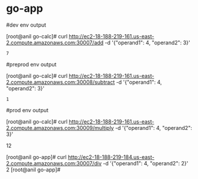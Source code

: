 # go-app
#dev env output

[root@anil go-calc]# curl http://ec2-18-188-219-161.us-east-2.compute.amazonaws.com:30007/add -d '{"operand1": 4, "operand2": 3}'

    7

#preprod env output

[root@anil go-calc]# curl http://ec2-18-188-219-161.us-east-2.compute.amazonaws.com:30008/subtract -d '{"operand1": 4, "operand2": 3}'
    
    1


#prod env output

[root@anil go-calc]# curl http://ec2-18-188-219-161.us-east-2.compute.amazonaws.com:30009/multiply -d '{"operand1": 4, "operand2": 3}'

  12


[root@anil go-app]# curl http://ec2-18-188-219-184.us-east-2.compute.amazonaws.com:30007/div -d '{"operand1": 4, "operand2": 2}'
2
[root@anil go-app]#
